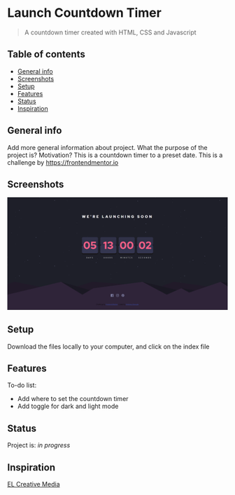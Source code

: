 # Launch Countdown Timer

> A countdown timer created with HTML, CSS and Javascript

## Table of contents

- [General info](#general-info)
- [Screenshots](#screenshots)
- [Setup](#setup)
- [Features](#features)
- [Status](#status)
- [Inspiration](#inspiration)

## General info

Add more general information about project. What the purpose of the project is? Motivation?
This is a countdown timer to a preset date. This is a challenge by <https://frontendmentor.io>

## Screenshots

![Example screenshot](images/readme.png)

## Setup

Download the files locally to your computer, and click on the index file

## Features

To-do list:

- Add where to set the countdown timer
- Add toggle for dark and light mode

## Status

Project is: _in progress_

## Inspiration

[EL Creative Media](https://www.youtube.com/watch?v=ldEdYtW4Dtc&ab_channel=ELCreativeMedia)
